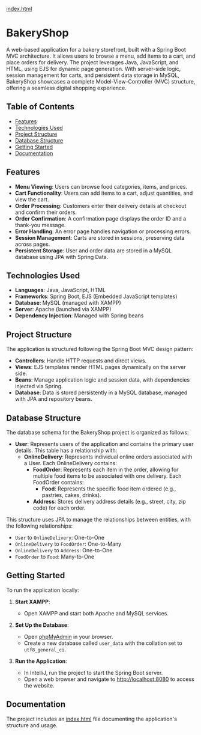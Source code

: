 [index.html](api/index.html)

# BakeryShop

A web-based application for a bakery storefront, built with a Spring Boot MVC architecture. It allows users to browse a menu, add items to a cart, and place orders for delivery. The project leverages Java, JavaScript, and HTML, using EJS for dynamic page generation. With server-side logic, session management for carts, and persistent data storage in MySQL, BakeryShop showcases a complete Model-View-Controller (MVC) structure, offering a seamless digital shopping experience.

## Table of Contents
- [Features](#features)
- [Technologies Used](#technologies-used)
- [Project Structure](#project-structure)
- [Database Structure](#database-structure)
- [Getting Started](#getting-started)
- [Documentation](#documentation)

## Features
- **Menu Viewing**: Users can browse food categories, items, and prices.
- **Cart Functionality**: Users can add items to a cart, adjust quantities, and view the cart.
- **Order Processing**: Customers enter their delivery details at checkout and confirm their orders.
- **Order Confirmation**: A confirmation page displays the order ID and a thank-you message.
- **Error Handling**: An error page handles navigation or processing errors.
- **Session Management**: Carts are stored in sessions, preserving data across pages.
- **Persistent Storage**: User and order data are stored in a MySQL database using JPA with Spring Data.

## Technologies Used
- **Languages**: Java, JavaScript, HTML
- **Frameworks**: Spring Boot, EJS (Embedded JavaScript templates)
- **Database**: MySQL (managed with XAMPP)
- **Server**: Apache (launched via XAMPP)
- **Dependency Injection**: Managed with Spring beans

## Project Structure
The application is structured following the Spring Boot MVC design pattern:
- **Controllers**: Handle HTTP requests and direct views.
- **Views**: EJS templates render HTML pages dynamically on the server side.
- **Beans**: Manage application logic and session data, with dependencies injected via Spring.
- **Database**: Data is stored persistently in a MySQL database, managed with JPA and repository beans.

## Database Structure
The database schema for the BakeryShop project is organized as follows:

- **User**: Represents users of the application and contains the primary user details. This table has a relationship with:
  - **OnlineDelivery**: Represents individual online orders associated with a User. Each OnlineDelivery contains:
    - **FoodOrder**: Represents each item in the order, allowing for multiple food items to be associated with one delivery. Each FoodOrder contains:
      - **Food**: Represents the specific food item ordered (e.g., pastries, cakes, drinks).
    - **Address**: Stores delivery address details (e.g., street, city, zip code) for each order.

This structure uses JPA to manage the relationships between entities, with the following relationships:
- `User` to `OnlineDelivery`: One-to-One
- `OnlineDelivery` to `FoodOrder`: One-to-Many
- `OnlineDelivery` to `Address`: One-to-One
- `FoodOrder` to `Food`: Many-to-One

## Getting Started
To run the application locally:

1. **Start XAMPP**:
   - Open XAMPP and start both Apache and MySQL services.

2. **Set Up the Database**:
   - Open [phpMyAdmin](http://localhost/phpmyadmin) in your browser.
   - Create a new database called `user_data` with the collation set to `utf8_general_ci`.

3. **Run the Application**:
   - In IntelliJ, run the project to start the Spring Boot server.
   - Open a web browser and navigate to [http://localhost:8080](http://localhost:8080) to access the website.

## Documentation
The project includes an [index.html](api/index.html) file documenting the application's structure and usage.
